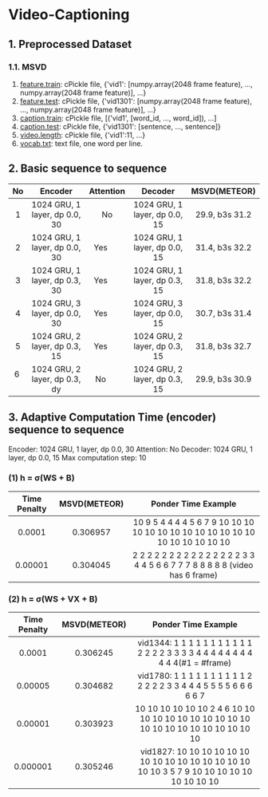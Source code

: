 # Video-Captioning
## 1. Preprocessed Dataset
### 1.1. MSVD
1. [feature.train](https://drive.google.com/uc?export=download&id=0B7NctsDC2gmLOF8xYTZPcFoySHc): cPickle file, {'vid1': [numpy.array(2048 frame feature), ..., numpy.array(2048 frame feature)], ...}
2. [feature.test](https://drive.google.com/uc?export=download&id=0B7NctsDC2gmLMWxBYWhXVUNZSFE): cPickle file, {'vid1301': [numpy.array(2048 frame feature), ..., numpy.array(2048 frame feature)], ...}
3. [caption.train](https://drive.google.com/uc?export=download&id=0B7NctsDC2gmLWjVwMG51UElKQWs): cPickle file, [('vid1', [word_id, ..., word_id]), ...]
4. [caption.test](https://drive.google.com/uc?export=download&id=0B7NctsDC2gmLTU9WaTNwM2VvRVk): cPickle file, {'vid1301': [sentence, ..., sentence]}
5. [video.length](0B7NctsDC2gmLVDRhQWpHbGpMQ0U): cPickle file, {'vid1':11, ...}
6. [vocab.txt](https://drive.google.com/uc?export=download&id=0B7NctsDC2gmLWE1MVmpKTm5yVEk): text file, one word per line.

## 2. Basic sequence to sequence
| No    | Encoder                       | Attention | Decoder                       | MSVD(METEOR)  |
| :---: |:-----------------------------:|:---------:|:-----------------------------:|:-------------:| 
| 1     | 1024 GRU, 1 layer, dp 0.0, 30 | No        | 1024 GRU, 1 layer, dp 0.0, 15 |29.9, b3s 31.2 |
| 2     | 1024 GRU, 1 layer, dp 0.0, 30 | Yes       | 1024 GRU, 1 layer, dp 0.0, 15 |31.4, b3s 32.2 |
| 3     | 1024 GRU, 1 layer, dp 0.3, 30 | Yes       | 1024 GRU, 1 layer, dp 0.3, 15 |31.8, b3s 32.2 |
| 4     | 1024 GRU, 3 layer, dp 0.0, 30 | Yes       | 1024 GRU, 3 layer, dp 0.0, 15 |30.7, b3s 31.4 |
| 5     | 1024 GRU, 2 layer, dp 0.3, 15 | Yes       | 1024 GRU, 2 layer, dp 0.3, 15 |31.8, b3s 32.7 |
| 6     | 1024 GRU, 2 layer, dp 0.3, dy | No        | 1024 GRU, 2 layer, dp 0.3, 15 |29.9, b3s 30.9 |

## 3. Adaptive Computation Time (encoder) sequence to sequence
Encoder: 1024 GRU, 1 layer, dp 0.0, 30 
Attention: No
Decoder: 1024 GRU, 1 layer, dp 0.0, 15
Max computation step: 10
### (1) h = σ(WS + B)
| Time Penalty | MSVD(METEOR) | Ponder Time Example
| :----------: |:------------:|:-------------------------------------------------------------------------------:|
| 0.0001       | 0.306957     | 10 9 5 4 4 4 4 5 6 7 9 10 10 10 10 10 10 10 10 10 10 10 10 10 10 10 10 10 10 10 |
| 0.00001      | 0.304045     | 2 2 2 2 2 2 2 2 2 2 2 2 2 2 2 3 3 4 4 5 6 6 7 7 7 8 8 8 8 8 (video has 6 frame) |

### (2) h = σ(WS + VX + B)
| Time Penalty | MSVD(METEOR) | Ponder Time Example
| :----------: |:------------:|:-----------------------------------------------------------------------------------------------:|
| 0.0001       | 0.306245     | vid1344: 1 1 1 1 1 1 1 1 1 1 1 2 2 2 2 3 3 3 3 4 4 4 4 4 4 4 4 4 4 4(#1 = #frame)                |
| 0.00005      | 0.304682     | vid1780: 1 1 1 1 1 1 1 1 1 1 2 2 2 2 2 3 3 4 4 4 5 5 5 5 6 6 6 6 6 7                            |
| 0.00001      | 0.303923     | 10 10 10 10 10 10 2 4 6 10 10 10 10 10 10 10 10 10 10 10 10 10 10 10 10 10 10 10 10 10          |
| 0.000001     | 0.305246     | vid1827: 10 10 10 10 10 10 10 10 10 10 10 10 10 10 10 10 10 3 5 7 9 10 10 10 10 10 10 10 10 10 |
